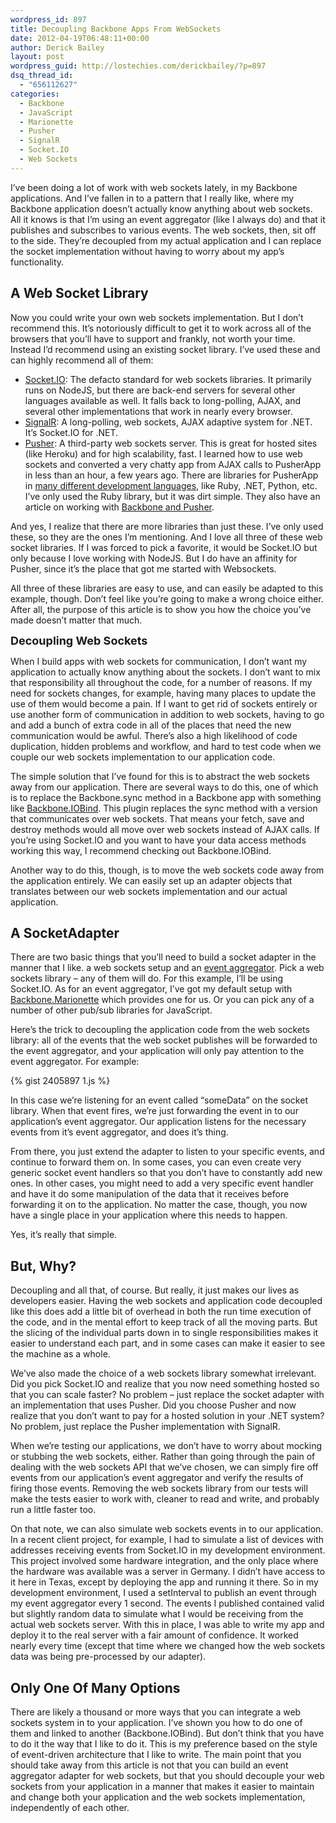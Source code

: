 ```yaml
---
wordpress_id: 897
title: Decoupling Backbone Apps From WebSockets
date: 2012-04-19T06:48:11+00:00
author: Derick Bailey
layout: post
wordpress_guid: http://lostechies.com/derickbailey/?p=897
dsq_thread_id:
  - "656112627"
categories:
  - Backbone
  - JavaScript
  - Marionette
  - Pusher
  - SignalR
  - Socket.IO
  - Web Sockets
---
```

I&#8217;ve been doing a lot of work with web sockets lately, in my Backbone applications. And I&#8217;ve fallen in to a pattern that I really like, where my Backbone application doesn&#8217;t actually know anything about web sockets. All it knows is that I&#8217;m using an event aggregator (like I always do) and that it publishes and subscribes to various events. The web sockets, then, sit off to the side. They&#8217;re decoupled from my actual application and I can replace the socket implementation without having to worry about my app&#8217;s functionality.

## A Web Socket Library

Now you could write your own web sockets implementation. But I don&#8217;t recommend this. It&#8217;s notoriously difficult to get it to work across all of the browsers that you&#8217;ll have to support and frankly, not worth your time. Instead I&#8217;d recommend using an existing socket library. I&#8217;ve used these and can highly recommend all of them:

  * [Socket.IO](http://socket.io/): The defacto standard for web sockets libraries. It primarily runs on NodeJS, but there are back-end servers for several other languages available as well. It falls back to long-polling, AJAX, and several other implementations that work in nearly every browser.
  * [SignalR](http://signalr.net/): A long-polling, web sockets, AJAX adaptive system for .NET. It&#8217;s Socket.IO for .NET.
  * [Pusher](http://pusher.com/): A third-party web sockets server. This is great for hosted sites (like Heroku) and for high scalability, fast. I learned how to use web sockets and converted a very chatty app from AJAX calls to PusherApp in less than an hour, a few years ago. There are libraries for PusherApp in [many different development languages](http://pusher.com/docs/rest_libraries), like Ruby, .NET, Python, etc. I&#8217;ve only used the Ruby library, but it was dirt simple. They also have an article on working with [Backbone and Pusher](http://blog.pusher.com/2011/6/21/backbone-js-now-realtime-with-pusher/).

And yes, I realize that there are more libraries than just these. I&#8217;ve only used these, so they are the ones I&#8217;m mentioning. And I love all three of these web socket libraries. If I was forced to pick a favorite, it would be Socket.IO but only because I love working with NodeJS. But I do have an affinity for Pusher, since it&#8217;s the place that got me started with Websockets.

All three of these libraries are easy to use, and can easily be adapted to this example, though. Don&#8217;t feel like you&#8217;re going to make a wrong choice either. After all, the purpose of this article is to show you how the choice you&#8217;ve made doesn&#8217;t matter that much.

<span style="font-size: 18px; font-weight: bold;">Decoupling Web Sockets</span>

When I build apps with web sockets for communication, I don&#8217;t want my application to actually know anything about the sockets. I don&#8217;t want to mix that responsibility all throughout the code, for a number of reasons. If my need for sockets changes, for example, having many places to update the use of them would become a pain. If I want to get rid of sockets entirely or use another form of communication in addition to web sockets, having to go and add a bunch of extra code in all of the places that need the new communication would be awful. There&#8217;s also a high likelihood of code duplication, hidden problems and workflow, and hard to test code when we couple our web sockets implementation to our application code.

The simple solution that I&#8217;ve found for this is to abstract the web sockets away from our application. There are several ways to do this, one of which is to replace the Backbone.sync method in a Backbone app with something like [Backbone.IOBind](https://github.com/logicalparadox/backbone.iobind). This plugin replaces the sync method with a version that communicates over web sockets. That means your fetch, save and destroy methods would all move over web sockets instead of AJAX calls. If you&#8217;re using Socket.IO and you want to have your data access methods working this way, I recommend checking out Backbone.IOBind.

Another way to do this, though, is to move the web sockets code away from the application entirely. We can easily set up an adapter objects that translates between our web sockets implementation and our actual application.

## A SocketAdapter

There are two basic things that you&#8217;ll need to build a socket adapter in the manner that I like. a web sockets setup and an [event aggregator](https://lostechies.com/derickbailey/2011/07/19/references-routing-and-the-event-aggregator-coordinating-views-in-backbone-js/). Pick a web sockets library &#8211; any of them will do. For this example, I&#8217;ll be using Socket.IO. As for an event aggregator, I&#8217;ve got my default setup with [Backbone.Marionette](https://github.com/derickbailey/backbone.marionette) which provides one for us. Or you can pick any of a number of other pub/sub libraries for JavaScript.

Here&#8217;s the trick to decoupling the application code from the web sockets library: all of the events that the web socket publishes will be forwarded to the event aggregator, and your application will only pay attention to the event aggregator. For example:

{% gist 2405897 1.js %}

In this case we&#8217;re listening for an event called &#8220;someData&#8221; on the socket library. When that event fires, we&#8217;re just forwarding the event in to our application&#8217;s event aggregator. Our application listens for the necessary events from it&#8217;s event aggregator, and does it&#8217;s thing.

From there, you just extend the adapter to listen to your specific events, and continue to forward them on. In some cases, you can even create very generic socket event handlers so that you don&#8217;t have to constantly add new ones. In other cases, you might need to add a very specific event handler and have it do some manipulation of the data that it receives before forwarding it on to the application. No matter the case, though, you now have a single place in your application where this needs to happen.

Yes, it&#8217;s really that simple.

## But, Why?

Decoupling and all that, of course. But really, it just makes our lives as developers easier. Having the web sockets and application code decoupled like this does add a little bit of overhead in both the run time execution of the code, and in the mental effort to keep track of all the moving parts. But the slicing of the individual parts down in to single responsibilities makes it easier to understand each part, and in some cases can make it easier to see the machine as a whole.

We&#8217;ve also made the choice of a web sockets library somewhat irrelevant. Did you pick Socket.IO and realize that you now need something hosted so that you can scale faster? No problem &#8211; just replace the socket adapter with an implementation that uses Pusher. Did you choose Pusher and now realize that you don&#8217;t want to pay for a hosted solution in your .NET system? No problem, just replace the Pusher implementation with SignalR.

When we&#8217;re testing our applications, we don&#8217;t have to worry about mocking or stubbing the web sockets, either. Rather than going through the pain of dealing with the web sockets API that we&#8217;ve chosen, we can simply fire off events from our application&#8217;s event aggregator and verify the results of firing those events. Removing the web sockets library from our tests will make the tests easier to work with, cleaner to read and write, and probably run a little faster too.

On that note, we can also simulate web sockets events in to our application. In a recent client project, for example, I had to simulate a list of devices with addresses receiving events from Socket.IO in my development environment. This project involved some hardware integration, and the only place where the hardware was available was a server in Germany. I didn&#8217;t have access to it here in Texas, except by deploying the app and running it there. So in my development environment, I used a setInterval to publish an event through my event aggregator every 1 second. The events I published contained valid but slightly random data to simulate what I would be receiving from the actual web sockets server. With this in place, I was able to write my app and deploy it to the real server with a fair amount of confidence. It worked nearly every time (except that time where we changed how the web sockets data was being pre-processed by our adapter).

## Only One Of Many Options

There are likely a thousand or more ways that you can integrate a web sockets system in to your application. I&#8217;ve shown you how to do one of them and linked to another (Backbone.IOBind). But don&#8217;t think that you have to do it the way that I like to do it. This is my preference based on the style of event-driven architecture that I like to write. The main point that you should take away from this article is not that you can build an event aggregator adapter for web sockets, but that you should decouple your web sockets from your application in a manner that makes it easier to maintain and change both your application and the web sockets implementation, independently of each other.

